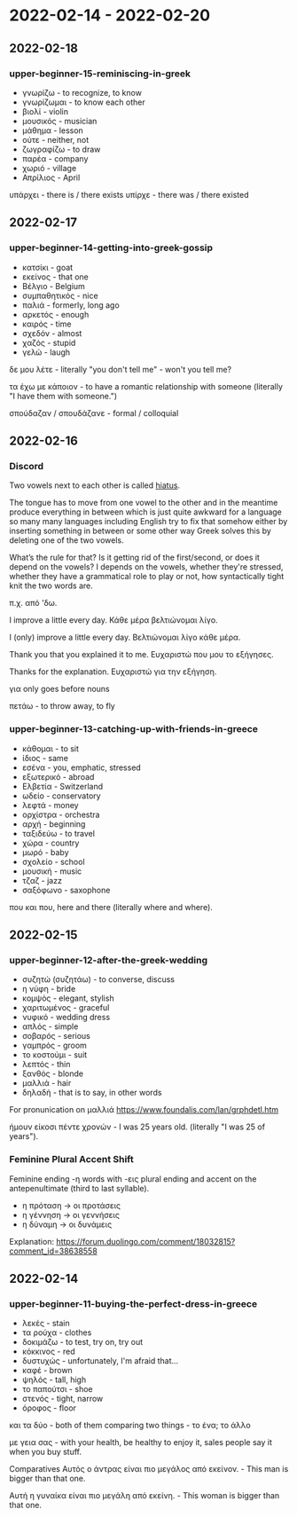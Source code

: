 # 2022-02-14 - 2022-02-20

## 2022-02-18

### upper-beginner-15-reminiscing-in-greek

* γνωρίζω - to recognize, to know
* γνωρίζωμαι - to know each other
* βιολί - violin
* μουσικός - musician
* μάθημα - lesson
* ούτε - neither, not
* ζωγραφίζω - to draw
* παρέα - company
* χωριό - village
* Απρίλιος - April

υπάρχει - there is / there exists
υπίρχε - there was / there existed

## 2022-02-17

### upper-beginner-14-getting-into-greek-gossip

* κατσίκι - goat
* εκείνος - that one
* Βέλγιο - Belgium
* συμπαθητικός - nice
* παλιά - formerly, long ago
* αρκετός - enough
* καιρός - time
* σχεδόν - almost
* χαζός - stupid
* γελώ - laugh

δε μου λέτε - literally "you don't tell me" - won't you tell me?

τα έχω με κάποιον - to have a romantic relationship with someone (literally "I have them with someone.")

σπούδαζαν / σπουδάζανε - formal / colloquial

## 2022-02-16

### Discord

Two vowels next to each other is called [hiatus](https://en.wikipedia.org/wiki/Vowel_hiatus).

The tongue has to move from one vowel to the other and in the meantime produce everything in between which is just quite awkward for a language
so many many languages including English try to fix that somehow
either by inserting something in between
or some other way
Greek solves this by deleting one of the two vowels.

What’s the rule for that? Is it getting rid of the first/second, or does it depend on the vowels?
I depends on the vowels, whether they're stressed, whether they have a grammatical role to play or not, how syntactically tight knit the two words are.

π.χ. από 'δω.

I improve a little every day.
Κάθε μέρα βελτιώνομαι λίγο.

I (only) improve a little every day.
Βελτιώνομαι λίγο κάθε μέρα.

Thank you that you explained it to me.
Ευχαριστώ που μου το εξήγησες.

Thanks for the explanation.
Ευχαριστώ για την εξήγηση.

για only goes before nouns

πετάω - to throw away, to fly

### upper-beginner-13-catching-up-with-friends-in-greece

* κάθομαι - to sit
* ίδιος - same
* εσένα - you, emphatic, stressed
* εξωτερικό - abroad
* Ελβετία - Switzerland
* ωδείο - conservatory
* λεφτά - money
* ορχίστρα - orchestra
* αρχή - beginning
* ταξιδεύω - to travel
* χώρα - country
* μωρό - baby
* σχολείο - school
* μουσική - music
* τζαζ - jazz
* σαξόφωνο - saxophone

που και που, here and there (literally where and where).

## 2022-02-15

### upper-beginner-12-after-the-greek-wedding

* συζητώ (συζητάω) - to converse, discuss
* η νύφη - bride
* κομψός - elegant, stylish
* χαριτωμένος - graceful
* νυφικό - wedding dress
* απλός - simple
* σοβαρός - serious
* γαμπρός - groom
* το κοστούμι - suit
* λεπτός - thin
* ξανθός - blonde
* μαλλιά - hair
* δηλαδή - that is to say, in other words

For pronunication on μαλλιά
https://www.foundalis.com/lan/grphdetl.htm

ήμουν είκοσι πέντε χρονών - I was 25 years old. (literally "I was 25 of years").

### Feminine Plural Accent Shift

Feminine ending -η words with -εις plural ending and accent on the antepenultimate (third to last syllable).

* η πρόταση -> οι προτάσεις
* η γέννηση -> οι γεννήσεις
* η δύναμη -> οι δυνάμεις

Explanation:
https://forum.duolingo.com/comment/18032815?comment_id=38638558

## 2022-02-14

### upper-beginner-11-buying-the-perfect-dress-in-greece

* λεκές - stain
* τα ρούχα - clothes
* δοκιμάζω - to test, try on, try out
* κόκκινος - red
* δυστυχώς - unfortunately, I'm afraid that...
* καφέ - brown
* ψηλός - tall, high
* το παπούτσι - shoe
* στενός - tight, narrow
* όροφος - floor

και τα δύο - both of them
comparing two things - το ένα; το άλλο

με γεια σας - with your health, be healthy to enjoy it, sales people say it when you buy stuff.

Comparatives
Αυτός ο άντρας είναι πιο μεγάλος από εκείνον. - This man is bigger than that one.

Αυτή η γυναίκα είναι πιο μεγάλη από εκείνη. - This woman is bigger than that one.
